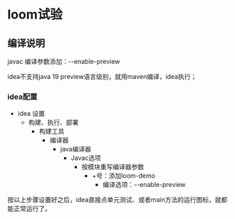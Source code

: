 # loom试验

## 编译说明

javac 编译参数添加：--enable-preview

idea不支持java 19 preview语言级别，就用maven编译，idea执行；

### idea配置
- idea 设置
  - 构建、执行、部署
    - 构建工具
      - 编译器
        - java编译器
          - Javac选项
            - 按模块重写编译器参数
              - +号：添加loom-demo
                - 编译选项：--enable-preview
                

按以上步骤设置好之后，idea直接点单元测试、或者main方法的运行图标，就都能正常运行了。